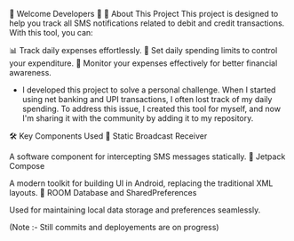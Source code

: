 🚀 Welcome Developers 👋
📜 About This Project
This project is designed to help you track all SMS notifications related to debit and credit transactions. With this tool, you can:

📊 Track daily expenses effortlessly.
🎯 Set daily spending limits to control your expenditure.
👀 Monitor your expenses effectively for better financial awareness.

- I developed this project to solve a personal challenge. When I started using net banking and UPI transactions,
I often lost track of my daily spending. To address this issue, I created this tool for myself, and now I'm sharing it with the community by adding it to my repository.


🛠️ Key Components Used
📩 Static Broadcast Receiver

A software component for intercepting SMS messages statically.
🎨 Jetpack Compose

A modern toolkit for building UI in Android, replacing the traditional XML layouts.
💾 ROOM Database and SharedPreferences

Used for maintaining local data storage and preferences seamlessly.


(Note :- Still commits and deployements are on progress)
